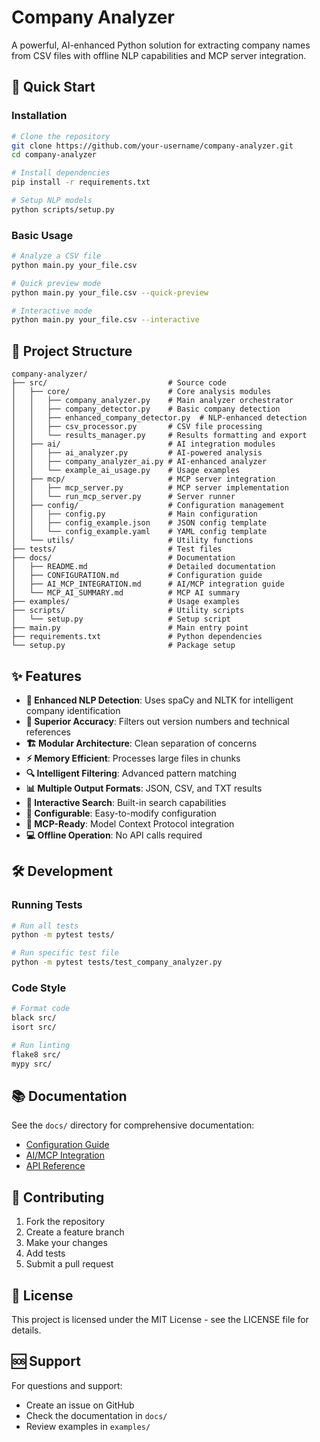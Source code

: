 # Company Analyzer

A powerful, AI-enhanced Python solution for extracting company names from CSV files with offline NLP capabilities and MCP server integration.

## 🚀 Quick Start

### Installation

```bash
# Clone the repository
git clone https://github.com/your-username/company-analyzer.git
cd company-analyzer

# Install dependencies
pip install -r requirements.txt

# Setup NLP models
python scripts/setup.py
```

### Basic Usage

```bash
# Analyze a CSV file
python main.py your_file.csv

# Quick preview mode
python main.py your_file.csv --quick-preview

# Interactive mode
python main.py your_file.csv --interactive
```

## 📁 Project Structure

```
company-analyzer/
├── src/                           # Source code
│   ├── core/                      # Core analysis modules
│   │   ├── company_analyzer.py    # Main analyzer orchestrator
│   │   ├── company_detector.py    # Basic company detection
│   │   ├── enhanced_company_detector.py  # NLP-enhanced detection
│   │   ├── csv_processor.py       # CSV file processing
│   │   └── results_manager.py     # Results formatting and export
│   ├── ai/                        # AI integration modules
│   │   ├── ai_analyzer.py         # AI-powered analysis
│   │   ├── company_analyzer_ai.py # AI-enhanced analyzer
│   │   └── example_ai_usage.py    # Usage examples
│   ├── mcp/                       # MCP server integration
│   │   ├── mcp_server.py          # MCP server implementation
│   │   └── run_mcp_server.py      # Server runner
│   ├── config/                    # Configuration management
│   │   ├── config.py              # Main configuration
│   │   ├── config_example.json    # JSON config template
│   │   └── config_example.yaml    # YAML config template
│   └── utils/                     # Utility functions
├── tests/                         # Test files
├── docs/                          # Documentation
│   ├── README.md                  # Detailed documentation
│   ├── CONFIGURATION.md           # Configuration guide
│   ├── AI_MCP_INTEGRATION.md      # AI/MCP integration guide
│   └── MCP_AI_SUMMARY.md          # MCP AI summary
├── examples/                      # Usage examples
├── scripts/                       # Utility scripts
│   └── setup.py                   # Setup script
├── main.py                        # Main entry point
├── requirements.txt               # Python dependencies
└── setup.py                       # Package setup
```

## ✨ Features

- **🧠 Enhanced NLP Detection**: Uses spaCy and NLTK for intelligent company identification
- **🎯 Superior Accuracy**: Filters out version numbers and technical references
- **🏗️ Modular Architecture**: Clean separation of concerns
- **⚡ Memory Efficient**: Processes large files in chunks
- **🔍 Intelligent Filtering**: Advanced pattern matching
- **📊 Multiple Output Formats**: JSON, CSV, and TXT results
- **🔎 Interactive Search**: Built-in search capabilities
- **🔧 Configurable**: Easy-to-modify configuration
- **🚀 MCP-Ready**: Model Context Protocol integration
- **💻 Offline Operation**: No API calls required

## 🛠️ Development

### Running Tests

```bash
# Run all tests
python -m pytest tests/

# Run specific test file
python -m pytest tests/test_company_analyzer.py
```

### Code Style

```bash
# Format code
black src/
isort src/

# Run linting
flake8 src/
mypy src/
```

## 📚 Documentation

See the `docs/` directory for comprehensive documentation:

- [Configuration Guide](docs/CONFIGURATION.md)
- [AI/MCP Integration](docs/AI_MCP_INTEGRATION.md)
- [API Reference](docs/README.md)

## 🤝 Contributing

1. Fork the repository
2. Create a feature branch
3. Make your changes
4. Add tests
5. Submit a pull request

## 📄 License

This project is licensed under the MIT License - see the LICENSE file for details.

## 🆘 Support

For questions and support:
- Create an issue on GitHub
- Check the documentation in `docs/`
- Review examples in `examples/` 